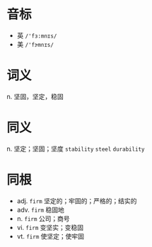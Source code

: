 # 音标

- 英 `/'fɜ:mnɪs/`
- 美 `/'fɝmnɪs/`

# 词义

n. 坚固，坚定，稳固


# 同义

n. 坚定；坚固；坚度
`stability` `steel` `durability`

# 同根

- adj. `firm` 坚定的；牢固的；严格的；结实的
- adv. `firm` 稳固地
- n. `firm` 公司；商号
- vi. `firm` 变坚实；变稳固
- vt. `firm` 使坚定；使牢固

